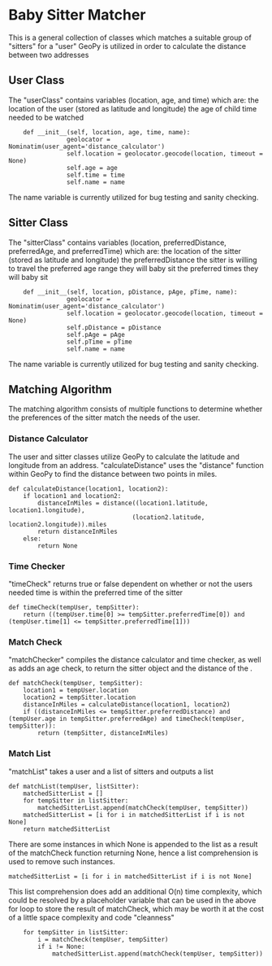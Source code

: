 # Baby Sitter Matcher
This is a general collection of classes which matches a suitable group of "sitters" for a "user"
GeoPy is utilized in order to calculate the distance between two addresses

## User Class
The "userClass" contains variables (location, age, and time) which are:
the location of the user (stored as latitude and longitude)
the age of child
time needed to be watched
```
	def __init__(self, location, age, time, name):
                geolocator = Nominatim(user_agent='distance_calculator')
                self.location = geolocator.geocode(location, timeout = None)
                self.age = age
                self.time = time
                self.name = name
```

The name variable is currently utilized for bug testing and sanity checking.

## Sitter Class
The "sitterClass" contains variables (location, preferredDistance, preferredAge, and preferredTime) which are:
the location of the sitter (stored as latitude and longitude)
the preferredDistance the sitter is willing to travel
the preferred age range they will baby sit
the preferred times they will baby sit
```
	def __init__(self, location, pDistance, pAge, pTime, name):
                geolocator = Nominatim(user_agent='distance_calculator')
                self.location = geolocator.geocode(location, timeout = None)
                self.pDistance = pDistance
                self.pAge = pAge
                self.pTime = pTime
                self.name = name
```

The name variable is currently utilized for bug testing and sanity checking.
## Matching Algorithm
The matching algorithm consists of multiple functions to determine whether the preferences of the sitter match the needs of the user.

### Distance Calculator
The user and sitter classes utilize GeoPy to calculate the latitude and longitude from an address.
"calculateDistance" uses the "distance" function within GeoPy to find the distance between two points in miles.
```
def calculateDistance(location1, location2):
    if location1 and location2:
        distanceInMiles = distance((location1.latitude, location1.longitude), 
                                  (location2.latitude, location2.longitude)).miles
        return distanceInMiles
    else:
        return None
```

### Time Checker
"timeCheck" returns true or false dependent on whether or not the users needed time is within the preferred time of the sitter
```
def timeCheck(tempUser, tempSitter):
    return ((tempUser.time[0] >= tempSitter.preferredTime[0]) and (tempUser.time[1] <= tempSitter.preferredTime[1]))
```

### Match Check
"matchChecker" compiles the distance calculator and time checker, as well as adds an age check, to return the sitter object and the distance of the .
```
def matchCheck(tempUser, tempSitter):
    location1 = tempUser.location
    location2 = tempSitter.location
    distanceInMiles = calculateDistance(location1, location2)
    if ((distanceInMiles <= tempSitter.preferredDistance) and (tempUser.age in tempSitter.preferredAge) and timeCheck(tempUser, tempSitter)):
        return (tempSitter, distanceInMiles)
```

### Match List
"matchList" takes a user and a list of sitters and outputs a list
```
def matchList(tempUser, listSitter):
    matchedSitterList = []
    for tempSitter in listSitter:
        matchedSitterList.append(matchCheck(tempUser, tempSitter))
    matchedSitterList = [i for i in matchedSitterList if i is not None]
    return matchedSitterList

```
There are some instances in which None is appended to the list as a result of the matchCheck function returning None, hence a list comprehension is used to remove such instances.
```
matchedSitterList = [i for i in matchedSitterList if i is not None]
```
This list comprehension does add an additional O(n) time complexity, which could be resolved by a placeholder variable that can be used in the above for loop to store the result of matchCheck, which may be worth it at the cost of a little space complexity and code "cleanness"
```
    for tempSitter in listSitter:
        i = matchCheck(tempUser, tempSitter)
        if i != None:
            matchedSitterList.append(matchCheck(tempUser, tempSitter))
```
